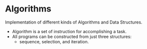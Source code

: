 # Algorithms
Implementation of different kinds of Algorithms and Data Structures.

* Algorithm is a set of instruction for accomplishing a task.
* All programs can be constructed from just three structures:
    * sequence, selection, and iteration.

